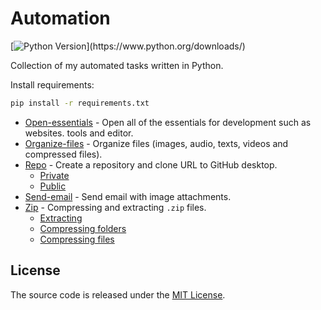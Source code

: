 # Automation

[![Python Version](https://img.shields.io/badge/python-3.6.1-brightgreen.svg?)](https://www.python.org/downloads/)

Collection of my automated tasks written in Python.

Install requirements:

```sh
pip install -r requirements.txt
```

- [Open-essentials](https://github.com/endormi/automation/blob/master/open-essentials/essentials.py) - Open all of the essentials for development such as websites. tools and editor.
- [Organize-files](https://github.com/endormi/automation/blob/master/organize-files/organizer.py) - Organize files (images, audio, texts, videos and compressed files).
- [Repo](https://github.com/endormi/automation/blob/master/private-repo) - Create a repository and clone URL to GitHub desktop.
  - [Private](https://github.com/endormi/automation/blob/master/private-repo/priv.py)
  - [Public](https://github.com/endormi/automation/blob/master/private-repo/publ.py)
- [Send-email](https://github.com/endormi/automation/blob/master/send-email/send-mail.py) - Send email with image attachments.
- [Zip](https://github.com/endormi/automation/blob/master/zip) - Compressing and extracting `.zip` files.
  - [Extracting](https://github.com/endormi/automation/blob/master/zip/extract.py)
  - [Compressing folders](https://github.com/endormi/automation/blob/master/zip/zip_folder.py)
  - [Compressing files](https://github.com/endormi/automation/blob/master/zip/zip.py)

## License

The source code is released under the [MIT License](https://github.com/endormi/automation/blob/master/LICENSE).
